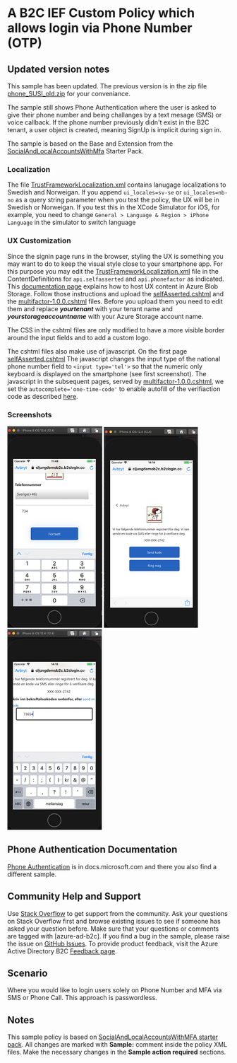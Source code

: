 # A B2C IEF Custom Policy which allows login via Phone Number (OTP)

## Updated version notes
This sample has been updated. The previous version is in the zip file [phone_SUSI_old.zip](policy/phone_SUSI_old.zip) for your conveniance.

The sample still shows Phone Authentication where the user is asked to give their phone number and being challanges by a text mesage (SMS) or voice callback. If the phone number previously didn't exist in the B2C tenant, a user object is created, meaning SignUp is implicit during sign in.

The sample is based on the Base and Extension from the [SocialAndLocalAccountsWithMfa](https://github.com/Azure-Samples/active-directory-b2c-custom-policy-starterpack/tree/master/SocialAndLocalAccountsWithMfa) Starter Pack.
 
### Localization 
The file [TrustFrameworkLocalization.xml](policy/TrustFrameworkLocalization.xml) contains lanugage localizations to Swedish and Norweigan. If you append ``ui_locales=sv-se`` or ``ui_locales=nb-no`` as a query string parameter when you test the policy, the UX will be in Swedish or Norweigan. If you test this in the XCode Simulator for iOS, for example, you need to change ``General > Language & Region > iPhone Language`` in the simulator to switch language

### UX Customization
Since the signin page runs in the browser, styling the UX is something you may want to do to keep the visual style close to your smartphone app. For this purpose you may edit the [TrustFrameworkLocalization.xml](policy/TrustFrameworkLocalization.xml) file in the ContentDefinitions for ``api.selfasserted`` and ``api.phonefactor`` as indicated. This [documentation page](https://docs.microsoft.com/en-us/azure/active-directory-b2c/custom-policy-ui-customization#hosting-the-page-content) explains how to host UX content in Azure Blob Storage. Follow those instructions and upload the [selfAsserted.cshtml](policy/html/selfAsserted.cshtml) and the [multifactor-1.0.0.cshtml](policy/html/multifactor-1.0.0.cshtml) files. Before you upload them you need to edit them and replace ***yourtenant*** with your tenant name and ***yourstorageaccountname*** with your Azure Storage account name.

The CSS in the cshtml files are only modified to have a more visible border around the input fields and to add a custom logo.  

The cshtml files also make use of javascript. On the first page [selfAsserted.cshtml](policy/html/selfAsserted.cshtml) The javascript changes the input type of the national phone number field to ``<input type='tel'>`` so that the numeric only keyboard is displayed on the smartphone (see first screenshot). The javascript in the subsequent pages, served by [multifactor-1.0.0.cshtml](policy/html/multifactor-1.0.0.cshtml), we set the ``autocomplete='one-time-code'`` to enable autofill of the verifiaction code as described [here](https://developer.apple.com/documentation/security/password_autofill/enabling_password_autofill_on_an_html_input_element).

### Screenshots

![Start page](media/phone-susi-00.png) ![Send code page](media/phone-susi-02.png) ![Verify code page](media/phone-susi-03.png) 

## Phone Authentication Documentation

[Phone Authentication](https://docs.microsoft.com/en-us/azure/active-directory-b2c/phone-authentication) is in docs.microsoft.com and there you also find a different sample.

## Community Help and Support
Use [Stack Overflow](https://stackoverflow.com/questions/tagged/azure-ad-b2c) to get support from the community. Ask your questions on Stack Overflow first and browse existing issues to see if someone has asked your question before. Make sure that your questions or comments are tagged with [azure-ad-b2c].
If you find a bug in the sample, please raise the issue on [GitHub Issues](https://github.com/azure-ad-b2c/samples/issues).
To provide product feedback, visit the Azure Active Directory B2C [Feedback page](https://feedback.azure.com/forums/169401-azure-active-directory?category_id=160596).

## Scenario
Where you would like to login users solely on Phone Number and MFA via SMS or Phone Call.
This approach is passwordless.

## Notes
This sample policy is based on [SocialAndLocalAccountsWithMFA starter pack](https://github.com/Azure-Samples/active-directory-b2c-custom-policy-starterpack/tree/master/SocialAndLocalAccountsWithMfa). All changes are marked with **Sample:** comment inside the policy XML files. Make the necessary changes in the **Sample action required** sections. 
